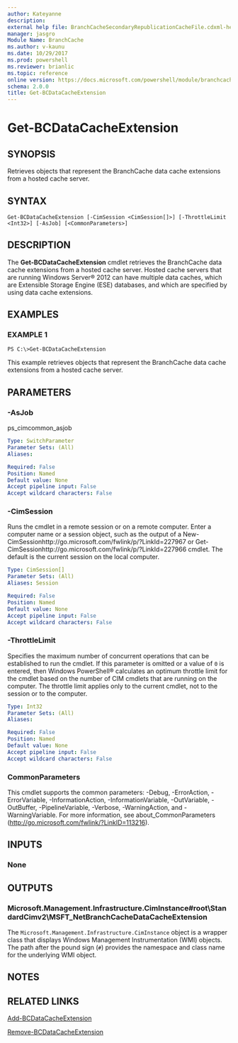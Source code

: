 ```yaml
---
author: Kateyanne
description: 
external help file: BranchCacheSecondaryRepublicationCacheFile.cdxml-help.xml
manager: jasgro
Module Name: BranchCache
ms.author: v-kaunu
ms.date: 10/29/2017
ms.prod: powershell
ms.reviewer: brianlic
ms.topic: reference
online version: https://docs.microsoft.com/powershell/module/branchcache/get-bcdatacacheextension?view=windowsserver2012r2-ps&wt.mc_id=ps-gethelp
schema: 2.0.0
title: Get-BCDataCacheExtension
---
```


# Get-BCDataCacheExtension

## SYNOPSIS
Retrieves objects that represent the BranchCache data cache extensions from a hosted cache server.

## SYNTAX

```
Get-BCDataCacheExtension [-CimSession <CimSession[]>] [-ThrottleLimit <Int32>] [-AsJob] [<CommonParameters>]
```

## DESCRIPTION
The **Get-BCDataCacheExtension** cmdlet retrieves the BranchCache data cache extensions from a hosted cache server.
Hosted cache servers that are running Windows Server® 2012 can have multiple data caches, which are Extensible Storage Engine (ESE) databases, and which are specified by using data cache extensions.

## EXAMPLES

### EXAMPLE 1
```
PS C:\>Get-BCDataCacheExtension
```

This example retrieves objects that represent the BranchCache data cache extensions from a hosted cache server.

## PARAMETERS

### -AsJob
ps_cimcommon_asjob

```yaml
Type: SwitchParameter
Parameter Sets: (All)
Aliases: 

Required: False
Position: Named
Default value: None
Accept pipeline input: False
Accept wildcard characters: False
```

### -CimSession
Runs the cmdlet in a remote session or on a remote computer.
Enter a computer name or a session object, such as the output of a New-CimSessionhttp://go.microsoft.com/fwlink/p/?LinkId=227967 or Get-CimSessionhttp://go.microsoft.com/fwlink/p/?LinkId=227966 cmdlet.
The default is the current session on the local computer.

```yaml
Type: CimSession[]
Parameter Sets: (All)
Aliases: Session

Required: False
Position: Named
Default value: None
Accept pipeline input: False
Accept wildcard characters: False
```

### -ThrottleLimit
Specifies the maximum number of concurrent operations that can be established to run the cmdlet.
If this parameter is omitted or a value of `0` is entered, then Windows PowerShell® calculates an optimum throttle limit for the cmdlet based on the number of CIM cmdlets that are running on the computer.
The throttle limit applies only to the current cmdlet, not to the session or to the computer.

```yaml
Type: Int32
Parameter Sets: (All)
Aliases: 

Required: False
Position: Named
Default value: None
Accept pipeline input: False
Accept wildcard characters: False
```

### CommonParameters
This cmdlet supports the common parameters: -Debug, -ErrorAction, -ErrorVariable, -InformationAction, -InformationVariable, -OutVariable, -OutBuffer, -PipelineVariable, -Verbose, -WarningAction, and -WarningVariable. For more information, see about_CommonParameters (http://go.microsoft.com/fwlink/?LinkID=113216).

## INPUTS

### None

## OUTPUTS

### Microsoft.Management.Infrastructure.CimInstance#root\StandardCimv2\MSFT_NetBranchCacheDataCacheExtension
The `Microsoft.Management.Infrastructure.CimInstance` object is a wrapper class that displays Windows Management Instrumentation (WMI) objects.
The path after the pound sign (`#`) provides the namespace and class name for the underlying WMI object.

## NOTES

## RELATED LINKS

[Add-BCDataCacheExtension](./Add-BCDataCacheExtension.md)

[Remove-BCDataCacheExtension](./Remove-BCDataCacheExtension.md)

